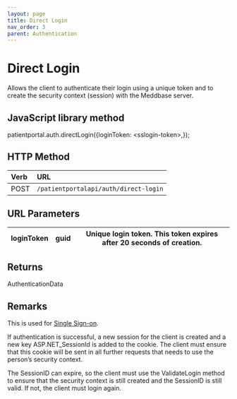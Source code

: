 ```yaml
---
layout: page
title: Direct Login
nav_order: 3
parent: Authentication
---
```


# Direct Login

Allows the client to authenticate their login using a unique token and to create the security context (session) with the Meddbase server.

## JavaScript library method

patientportal.auth.directLogin({loginToken: &lt;sslogin-token&gt;,});

## HTTP Method

| Verb | URL                                               |
|:-----|:--------------------------------------------------|
| POST | `/patientportalapi/auth/direct-login` |

## URL Parameters

| loginToken | guid | Unique login token. This token expires after 20 seconds of creation. |
| --- | --- | --- |

## Returns

AuthenticationData

## Remarks

This is used for [Single Sign-on](#_Single_sign-on).

If authentication is successful, a new session for the client is created and a new key ASP.NET_SessionId is added to the cookie. The client must ensure that this cookie will be sent in all further requests that needs to use the person’s security context.

The SessionID can expire, so the client must use the ValidateLogin method to ensure that the security context is still created and the SessionID is still valid. If not, the client must login again.
